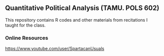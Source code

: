 ## Quantitative Political Analysis (TAMU. POLS 602)

This repository contains R codes and other materials from recitations I taught for the class. 




### Online Resources
https://www.youtube.com/user/SpartacanUsuals

